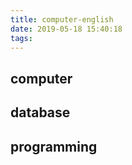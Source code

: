```yaml
---
title: computer-english
date: 2019-05-18 15:40:18
tags: 
---
```


## computer

## database

## programming

## 
